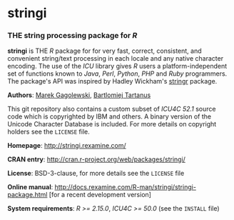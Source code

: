 # **stringi**

### THE string processing package for *R*


**stringi** is THE *R* package for for very fast, correct, consistent,
and convenient string/text processing in each locale and any native
character encoding. The use of the *ICU* library gives *R* users a
platform-independent set of functions known to *Java*, *Perl*, *Python*,
*PHP* and *Ruby* programmers. The package's API was inspired by
Hadley Wickham's [stringr](http://cran.r-project.org/web/packages/stringr)
package.

**Authors**: [Marek Gagolewski](http://gagolewski.rexamine.com/),
[Bartlomiej Tartanus](http://tartanus.rexamine.com/)

This git repository also contains a custom subset of *ICU4C 52.1* source code
which is copyrighted by IBM and others. A binary
version of the Unicode Character Database is included.
For more details on copyright holders see the `LICENSE` file.

**Homepage**: http://stringi.rexamine.com/

**CRAN entry**: http://cran.r-project.org/web/packages/stringi/

**License**: BSD-3-clause, for more details see the `LICENSE` file

**Online manual**: http://docs.rexamine.com/R-man/stringi/stringi-package.html 
[for a recent development version]

**System requirements**: *R >= 2.15.0*, *ICU4C >= 50.0* (see the `INSTALL` file)
